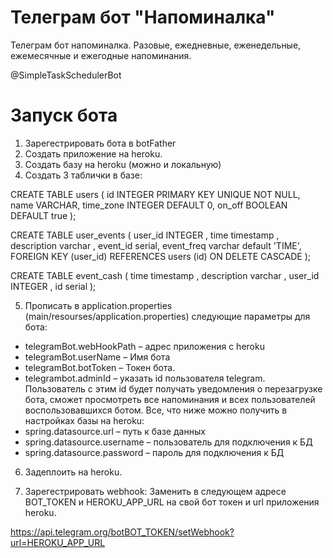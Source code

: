 # Телеграм бот "Напоминалка" 
Телеграм бот напоминалка. Разовые, ежедневные, еженедельные, ежемесячные и ежегодные напоминания.

@SimpleTaskSchedulerBot

# Запуск бота

1.	Зарегестрировать бота в botFather
2.	Создать приложение на heroku. 
3.	Создать базу на heroku (можно и локальную)
4.	Создать 3 таблички в базе: 

CREATE TABLE users
(
    id               INTEGER PRIMARY KEY UNIQUE NOT NULL,
    name             VARCHAR,
    time_zone        INTEGER DEFAULT 0,
    on_off           BOOLEAN DEFAULT true
);

CREATE TABLE user_events
(
    user_id INTEGER ,
    time timestamp ,
    description varchar ,
    event_id serial,
    event_freq varchar default 'TIME',
    FOREIGN KEY (user_id) REFERENCES users (id) ON DELETE CASCADE
);

CREATE TABLE event_cash
(
    time timestamp ,
    description varchar ,
    user_id INTEGER ,
    id serial
);


5.	Прописать в application.properties (main/resourses/application.properties) следующие параметры для бота: 
-	telegramBot.webHookPath – адрес приложения с heroku
-	telegramBot.userName – Имя бота
-	telegramBot.botToken – Токен бота. 
-	telegrambot.adminId – указать id пользователя telegram. Пользователь с этим id будет получать уведомления о перезагрузке бота, сможет просмотреть все напоминания и всех пользователей воспользовавшихся ботом. 
Все, что ниже можно получить в настройках базы на heroku:
-	spring.datasource.url – путь к базе данных
-	spring.datasource.username – пользователь для подключения к БД
-	spring.datasource.password – пароль для подключения к БД

6. Задеплоить на heroku.

7. Зарегестрировать webhook: 
Заменить в следующем адресе BOT_TOKEN и HEROKU_APP_URL на свой бот токен и url приложения heroku. 

https://api.telegram.org/botBOT_TOKEN/setWebhook?url=HEROKU_APP_URL
